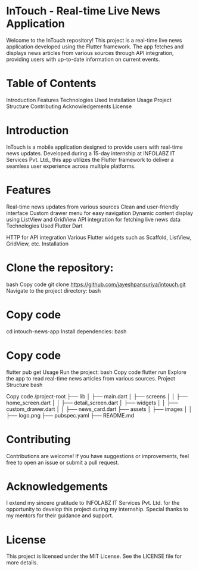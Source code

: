 # InTouch - Real-time Live News Application
Welcome to the InTouch repository! This project is a real-time live news application developed using the Flutter framework. The app fetches and displays news articles from various sources through API integration, providing users with up-to-date information on current events.

# Table of Contents
Introduction
Features
Technologies Used
Installation
Usage
Project Structure
Contributing
Acknowledgements
License

# Introduction
InTouch is a mobile application designed to provide users with real-time news updates. Developed during a 15-day internship at INFOLABZ IT Services Pvt. Ltd., this app utilizes the Flutter framework to deliver a seamless user experience across multiple platforms.

# Features
Real-time news updates from various sources
Clean and user-friendly interface
Custom drawer menu for easy navigation
Dynamic content display using ListView and GridView
API integration for fetching live news data
Technologies Used
Flutter
Dart

HTTP for API integration
Various Flutter widgets such as Scaffold, ListView, GridView, etc.
Installation

# Clone the repository:
bash
Copy code
git clone https://github.com/jayeshpansuriya/intouch.git
Navigate to the project directory:
bash

# Copy code
cd intouch-news-app
Install dependencies:
bash

# Copy code
flutter pub get
Usage
Run the project:
bash
Copy code
flutter run
Explore the app to read real-time news articles from various sources.
Project Structure
bash

Copy code
/project-root
  ├── lib
  │   ├── main.dart
  │   ├── screens
  │   │   ├── home_screen.dart
  │   │   ├── detail_screen.dart
  │   ├── widgets
  │   │   ├── custom_drawer.dart
  │   │   ├── news_card.dart
  ├── assets
  │   ├── images
  │   │   ├── logo.png
  ├── pubspec.yaml
  ├── README.md
  
# Contributing
Contributions are welcome! If you have suggestions or improvements, feel free to open an issue or submit a pull request.

# Acknowledgements
I extend my sincere gratitude to INFOLABZ IT Services Pvt. Ltd. for the opportunity to develop this project during my internship. Special thanks to my mentors for their guidance and support.

# License
This project is licensed under the MIT License. See the LICENSE file for more details.
